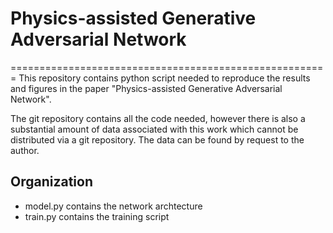 # Physics-assisted Generative Adversarial Network
=======================================================
This repository contains python script needed to reproduce the results and figures in the paper "Physics-assisted Generative Adversarial Network".

The git repository contains all the code needed, however there is also a substantial amount of data associated with this work which cannot be distributed via a git repository. The data can be found by request to the author. 

Organization
------------
- model.py contains the network archtecture
- train.py contains the training script
